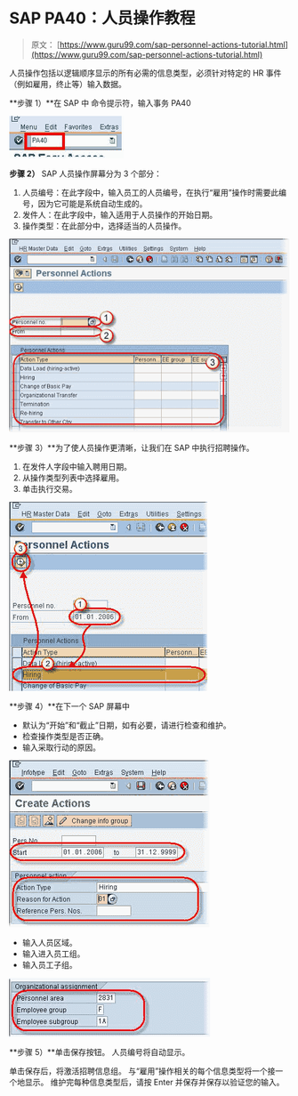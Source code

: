 # SAP PA40：人员操作教程

> 原文： [https://www.guru99.com/sap-personnel-actions-tutorial.html](https://www.guru99.com/sap-personnel-actions-tutorial.html)

人员操作包括以逻辑顺序显示的所有必需的信息类型，必须针对特定的 HR 事件（例如雇用，终止等）输入数据。

**步骤 1）**在 SAP 中 命令提示符，输入事务 PA40

[![](img/7dab65cdb1873b41e049f764ffa58152.png "sap-personnel-actions")](/images/sap/2010/10/sap-personnel-actions.jpg) 

**步骤 2）** SAP 人员操作屏幕分为 3 个部分：

1.  人员编号：在此字段中，输入员工的人员​​编号，在执行“雇用”操作时需要此编号，因为它可能是系统自动生成的。
2.  发件人：在此字段中，输入适用于人员操作的开始日期。
3.  操作类型：在此部分中，选择适当的人员操作。

[![](img/de903d2da5ab986a0d19c1a7e2baa6ef.png "sap-personnel-actions")](/images/sap/2010/10/sap-personnel-actions1.jpg)

**步骤 3）**为了使人员操作更清晰，让我们在 SAP 中执行招聘操作。

1.  在发件人字段中输入聘用日期。
2.  从操作类型列表中选择雇用。
3.  单击执行交易。

[![](img/7376419a6436d1357edd244ed56354fc.png "sap-personnel-actions")](/images/sap/2010/10/sap-personnel-actions2.jpg)

**步骤 4）**在下一个 SAP 屏幕中

*   默认为“开始”和“截止”日期，如有必要，请进行检查和维护。
*   检查操作类型是否正确。
*   输入采取行动的原因。

[![](img/86f08319ec199fa7b07ed43f28f62031.png "sap-personnel-actions")](/images/sap/2010/10/sap-personnel-actions3.jpg)

*   输入人员区域。
*   输入进入员工组。
*   输入员工子组。

[![](img/4bb0741033982c23cc0404b329cf46fc.png "sap-personnel-actions")](/images/sap/2010/10/sap-personnel-actions4.jpg)

**步骤 5）**单击保存按钮。 人员编号将自动显示。

单击保存后，将激活招聘信息组。 与“雇用”操作相关的每个信息类型将一个接一个地显示。 维护完每种信息类型后，请按 Enter 并保存并保存以验证您的输入。